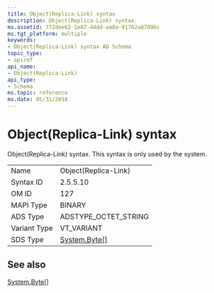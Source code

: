 ```yaml
---
title: Object(Replica-Link) syntax
description: Object(Replica-Link) syntax.
ms.assetid: 772dee62-1e87-44dd-aa8a-91762a87d9bc
ms.tgt_platform: multiple
keywords:
- Object(Replica-Link) syntax AD Schema
topic_type:
- apiref
api_name:
- Object(Replica-Link)
api_type:
- Schema
ms.topic: reference
ms.date: 05/31/2018
---
```


# Object(Replica-Link) syntax

Object(Replica-Link) syntax. This syntax is only used by the system.



|              |                                                                   |
|--------------|-------------------------------------------------------------------|
| Name         | Object(Replica-Link)                                              |
| Syntax ID    | 2.5.5.10                                                          |
| OM ID        | 127                                                               |
| MAPI Type    | BINARY                                                            |
| ADS Type     | ADSTYPE\_OCTET\_STRING                                            |
| Variant Type | VT\_VARIANT                                                       |
| SDS Type     | [System.Byte\[\]](/dotnet/api/system.byte) |



## See also

<dl> <dt>

[System.Byte\[\]](/dotnet/api/system.byte)
</dt> </dl>

 

 